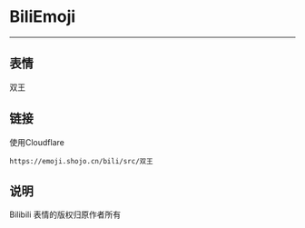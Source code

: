 # BiliEmoji
---
## 表情
双王
## 链接
使用Cloudflare
```
https://emoji.shojo.cn/bili/src/双王
```
## 说明
Bilibili 表情的版权归原作者所有

